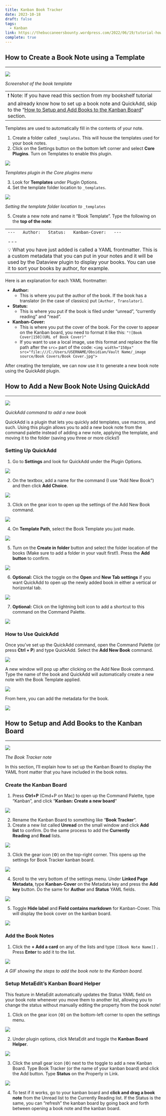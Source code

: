 ```yaml
---
title: Kanban Book Tracker
date: 2023-10-18
draft: false
tags:
  - Kanban
link: https://thebuccaneersbounty.wordpress.com/2022/06/19/tutorial-how-to-make-a-book-tracker-in-obsidian/
complete: true
---
```

## How to Create a Book Note using a Template

---

![](https://images2.imgbox.com/9d/21/zMTagJEj_o.png)

_Screenshot of the book template_

|   |
|---|
|❗ Note: If you have read this section from my bookshelf tutorial and already know how to set up a book note and QuickAdd, skip to the “[How to Setup and Add Books to the Kanban Board](https://thebuccaneersbounty.wordpress.com/2022/06/19/tutorial-how-to-make-a-book-tracker-in-obsidian/#kanban-board)” section.|

Templates are used to automatically fill in the contents of your note.

1. Create a folder called `_templates`. This will house the templates used for your book notes.
2. Click on the Settings button on the bottom left corner and select **Core Plugins**. Turn on Templates to enable this plugin.

![](https://i.postimg.cc/NMt9hYdV/Templates-Core-Plugin.png)

_Templates plugin in the Core plugins menu_

3. Look for **Templates** under Plugin Options.
4. Set the template folder location to `_templates`.

![](https://i.postimg.cc/prXmTCbJ/Templates-Folder-Location.png)

_Setting the template folder location to_ `_templates`

5. Create a new note and name it “Book Template”. Type the following on the **top of the note**:

|   |
|---|
|`---   Author:   Status:   Kanban-Cover:   ---`|
|   |
|---|
|💡 What you have just added is called a YAML frontmatter. This is a custom metadata that you can put in your notes and it will be used by the Dataview plugin to display your books. You can use it to sort your books by author, for example.|

Here is an explanation for each YAML frontmatter:

- **Author:**
    - This is where you put the author of the book. If the book has a translator (in the case of classics) put `[Author, Translator]`.
- **Status:**
    - This is where you put if the book is filed under “unread”, “currently reading” and “read”.
- **Kanban-Cover:**
    - This is where you put the cover of the book. For the cover to appear on the Kanban board, you need to format it like this: `"![Book Cover|150](URL of Book Cover)"`
    - If you want to use a local image, use this format and replace the file path after the `src=` part of the code: `<img width="150px" src="file:///C:/Users/USERNAME/Obsidian/Vault Name/_image source/Book Covers/Book Cover.jpg">`

After creating the template, we can now use it to generate a new book note using the QuickAdd plugin.

## How to Add a New Book Note Using QuickAdd

---

![](https://i.postimg.cc/jqFf2V2W/Quick-Add-Add-New-Book-Command-Palette.png)

_QuickAdd command to add a new book_

QuickAdd is a plugin that lets you quickly add templates, use macros, and such. Using this plugin allows you to add a new book note from the command palette instead of adding a new note, applying the template, and moving it to the folder (saving you three or more clicks!)

### Setting Up QuickAdd

1. Go to **Settings** and look for QuickAdd under the Plugin Options.

![](https://i.postimg.cc/B6v8ZNGc/Quick-Add-Plugin-Options.png)

2. On the textbox, add a name for the command (I use “Add New Book”) and then click **Add Choice**.

![](https://i.postimg.cc/hPmXGfNw/Quick-Add-Add-Choice.png)

3. Click on the gear icon to open up the settings of the Add New Book command.

![](https://i.postimg.cc/Zqbnjj0t/Quick-Add-Settings.png)

4. On **Template Path**, select the Book Template you just made.

![](https://i.postimg.cc/BtfQFBRz/Quick-Add-Template-Path.png)

5. Turn on the **Create in folder** button and select the folder location of the books (Make sure to add a folder in your vault first!). Press the **Add button** to confirm.

![](https://i.postimg.cc/mgGSwcMf/Quick-Add-Create-in-Folder.png)

6. **Optional:** Click the toggle on the **Open** and **New Tab settings** if you want QuickAdd to open up the newly added book in either a vertical or horizontal tab.

![](https://i.postimg.cc/GpLJWZqX/Quick-Add-Open-and-New-Tab.png)

7. **Optional:** Click on the lightning bolt icon to add a shortcut to this command on the Command Palette.

![](https://i.postimg.cc/SRMWLqxx/Quick-Add-Lightning-Bolt.png)

### How to Use QuickAdd

Once you’ve set up the QuickAdd command, open the Command Palette (or press **Ctrl + P**) and type QuickAdd. Select the **Add New Book** command.

![](https://i.postimg.cc/nr2nP9zR/Quick-Add-Add-New-Book-Command.png)

A new window will pop up after clicking on the Add New Book command. Type the name of the book and QuickAdd will automatically create a new note with the Book Template applied.

![](https://i.postimg.cc/15W90Fb4/Quick-Add-Add-New-Book-Window.png)

From here, you can add the metadata for the book.

![](https://images2.imgbox.com/4f/8f/AnV0mGHm_o.png)

## How to Setup and Add Books to the Kanban Board

---

![](https://images2.imgbox.com/1a/94/5NNJSMAo_o.png)

_The Book Tracker note_

In this section, I’ll explain how to set up the Kanban Board to display the YAML front matter that you have included in the book notes.

### Create the Kanban Board

1. Press **Ctrl+P** (Cmd+P on Mac) to open up the Command Palette, type “Kanban”, and click “**Kanban: Create a new board**“

![](https://images2.imgbox.com/44/d0/43AxWXLw_o.png)

2. Rename the Kanban Board to something like “**Book Tracker**“.
3. Create a new list called **Unread** on the small window and click **Add list** to confirm. Do the same process to add the **Currently Reading** and **Read** lists.

![](https://images2.imgbox.com/16/0c/oW7SoCqv_o.png)

3. Click the gear icon (⚙) on the top-right corner. This opens up the settings for Book Tracker kanban board.

![](https://images2.imgbox.com/c6/76/y4NSzfqP_o.png)

4. Scroll to the very bottom of the settings menu. Under **Linked Page Metadata**, type **Kanban-Cover** on the Metadata key and press the **Add key** button. Do the same for **Author** and **Status** YAML fields.

![](https://images2.imgbox.com/ac/dc/wXChV66C_o.png)

5. Toggle **Hide label** and **Field contains markdown** for Kanban-Cover. This will display the book cover on the kanban board.

![](https://images2.imgbox.com/6d/d9/a1xNIh19_o.png)

### Add the Book Notes

1. Click the **+ Add a card** on any of the lists and type `[[Book Note Name]]` . Press **Enter** to add it to the list.

![](https://images2.imgbox.com/99/97/GaGJ9YMn_o.gif)

_A GIF showing the steps to add the book note to the Kanban board._

### Setup MetaEdit’s Kanban Board Helper

This feature in MetaEdit automatically updates the Status YAML field on your book note whenever you move them to another list, allowing you to change the status without manually editing the property from the book note!

1. Click on the gear icon (⚙) on the bottom-left corner to open the settings menu.

![](https://images2.imgbox.com/3f/d4/5zwmosgp_o.png)

2. Under plugin options, click MetaEdit and toggle the **Kanban Board Helper**.

![](https://images2.imgbox.com/87/22/Y9B0FnMu_o.png)

3. Click the small gear icon (⚙) next to the toggle to add a new Kanban Board. Type Book Tracker (or the name of your kanban board) and click the Add button. Type **Status** on the Property in Link.

![](https://images2.imgbox.com/a4/88/AdXmr4W0_o.png)

4. To test if it works, go to your kanban board and **click and drag a book note** from the Unread list to the Currently Reading list. If the Status is the same, you can “refresh” the kanban board by going back and forth between opening a book note and the kanban board.